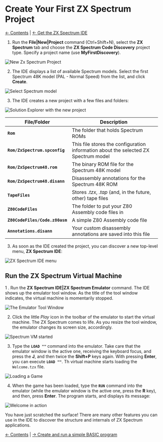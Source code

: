 # Create Your First ZX Spectrum Project

[&larr; Contents](../Index.md) | [&larr; Get the ZX Spectrum IDE](./GetSpectNetIde.md)

1. Run the __File|New|Project__ command (Ctrl+Shift+N), select the __ZX Spectrum__ tab and choose
the __ZX Spectrum Code Discovery__ project type. Specify a project name (use __MyFirstDiscovery__).

![New Zx Spectrum Project](./Figures/NewDiscoveryProject.png)

2. The IDE displays a list of available Spectrum models. Select the first Spectrum 48K model
(PAL - Normal Speed) from the list, and click __Create__.

![Select Spectrum model](./Figures/SelectSpectrumModel.png)

3. The IDE creates a new project with a few files and folders:

![Solution Explorer with the new project](./Figures/DiscoveryProjectStructure.png)

File/Folder | Description
----------- | -----------
__`Rom`__ | The folder that holds Spectrum ROMs
__`Rom/ZxSpectrum.spconfig`__ | This file stores the configuration information about the selected ZX Spectrum model
__`Rom/ZxSpectrum48.rom`__ | The binary ROM file for the Spectrum 48K model
__`Rom/ZxSpectrum48.disann`__ | Disassembly annotations for the Spectrum 48K ROM
__`TapeFiles`__ | Stores *.tzx*, *.tap* (and, in the future, other) tape files
__`Z80CodeFiles`__ | The folder to put your Z80 Assembly code files in
__`Z80CodeFiles/Code.z80asm`__ | A simple Z80 Assembly code file
__`Annotations.disann`__ | Your custom disassembly annotations are saved into this file

3. As soon as the IDE created the project, you can discover a new top-level menu, 
__ZX Spectrum IDE__:

![ZX Spectrum IDE menu](./Figures/ZxSpectrumIdeMenu.png)

## Run the ZX Spectrum Virtual Machine

1
. Run the __ZX Spectrum IDE|ZX Spectrum Emulator__ command. The IDE shows up the emulator tool window.
As the title of the tool window indicates, the virtual machine is momentarily stopped. 

![The Emulator Tool Window](./Figures/EmulatorNotStarted.png)

2. Click the little *Play* icon in the toolbar of the emulator to start the virtual machine.
The ZX Spectrum comes to life. As you resize the tool window, the emulator changes its screen size, 
accordingly.

![Spectrum VM started](./Figures/EmulatorAfterStart.png)

3. Type the __`LOAD ""`__ command into the emulator. Take care that the emulator window is the active one, receiving the
keyboard focus, and press the __J__, and then twice the __Shift+P__ keys again. With pressing __Enter__, you can execute __`LOAD ""`__.
Th virtual machine starts loading the `Welcome.tzx` file.

![Loading a Game](./Figures/EmulatorWhenLoading.png)

4. When the game has been loaded, type the __`RUN`__ command into the emulator (while the emulator window is the active one, press the __R__ key),
and then, press __Enter__. The program starts, and displays its message:

![Welcome in action](./Figures/WelcomeInAction.png)

You have just scratched the surface! There are many other features you can use in the
IDE to discover the structure and internals of ZX Spectrum applications.

[&larr; Contents](../Index.md) | [&rarr; Create and run a simple BASIC program](./CreateSimpleBasicProgram.md)

